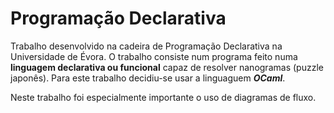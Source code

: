 # Programação Declarativa
Trabalho desenvolvido na cadeira de Programação Declarativa na Universidade de Évora.
O trabalho consiste num programa feito numa **linguagem declarativa ou funcional** capaz de resolver nanogramas (puzzle japonês). Para este trabalho decidiu-se usar a linguaguem ***OCaml***.

Neste trabalho foi especialmente importante o uso de diagramas de fluxo.
